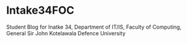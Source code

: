 # Intake34FOC
 Student Blog for Inatke 34, Department of IT/IS, Faculty of Computing, General Sir John Kotelawala Defence University
